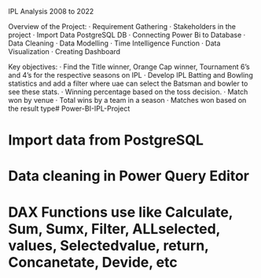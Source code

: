 IPL Analysis 2008 to 2022

Overview of the Project: 
·   Requirement Gathering
·   Stakeholders in the project
·   Import Data PostgreSQL DB
·   Connecting Power Bi to Database
·   Data Cleaning
·   Data Modelling
·   Time Intelligence Function
·    Data Visualization
·    Creating Dashboard

Key objectives:
·   Find the Title winner, Orange Cap winner, Tournament 6’s and 4’s for the respective seasons on IPL
·   Develop IPL Batting and Bowling statistics and add a filter where uae can select the Batsman and bowler to see these stats.
·   Winning percentage based on the toss decision.
·   Match won by venue
·   Total wins by a team in a season
·    Matches won based on the result type# Power-BI-IPL-Project


# Import data from PostgreSQL 
# Data cleaning in Power Query Editor
# DAX Functions use like Calculate, Sum, Sumx, Filter, ALLselected, values, Selectedvalue, return, Concanetate, Devide, etc
